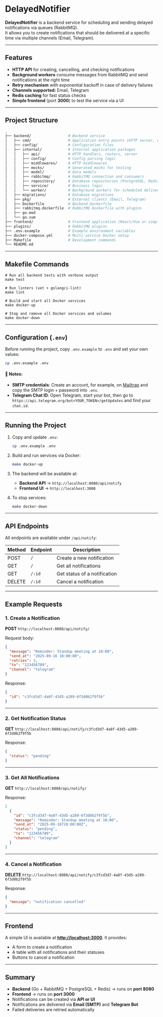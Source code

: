 # DelayedNotifier

**DelayedNotifier** is a backend service for scheduling and sending delayed notifications via queues (RabbitMQ).  
It allows you to create notifications that should be delivered at a specific time via multiple channels (Email, Telegram).

---

## Features

- **HTTP API** for creating, cancelling, and checking notifications
- **Background workers** consume messages from RabbitMQ and send notifications at the right time
- **Retry mechanism** with exponential backoff in case of delivery failures
- **Channels supported:** Email, Telegram
- **Redis caching** for fast status checks
- **Simple frontend** (port **3000**) to test the service via a UI

---

## Project Structure

```bash
.
├── backend/                 # Backend service
│   ├── cmd/                 # Application entry points (HTTP server, worker, etc.)
│   ├── config/              # Configuration files
│   ├── internal/            # Internal application packages
│   │   ├── api/             # HTTP handlers, routers, server
│   │   ├── config/          # Config parsing logic
│   │   ├── middlewares/     # HTTP middlewares
│   │   ├── mocks/           # Generated mocks for testing
│   │   ├── model/           # Data models
│   │   ├── rabbitmq/        # RabbitMQ connection and consumers
│   │   ├── repository/      # Database repositories (PostgreSQL, Redis)
│   │   ├── service/         # Business logic
│   │   └── worker/          # Background workers for scheduled delivery
│   ├── migrations/          # Database migrations
│   ├── pkg/                 # External clients (Email, Telegram)
│   ├── Dockerfile           # Backend Dockerfile
│   ├── rabbitmq.dockerfile  # RabbitMQ Dockerfile with plugins
│   ├── go.mod
│   └── go.sum
├── frontend/                # Frontend application (React/Vue or simple JS + HTML)
├── plugins/                 # RabbitMQ plugins
├── .env.example             # Example environment variables
├── docker-compose.yml       # Multi-service Docker setup
├── Makefile                 # Development commands
└── README.md
````

---

## Makefile Commands

```make
# Run all backend tests with verbose output
make test

# Run linters (vet + golangci-lint)
make lint

# Build and start all Docker services
make docker-up

# Stop and remove all Docker services and volumes
make docker-down
```

---

## Configuration (`.env`)

Before running the project, copy `.env.example` to `.env` and set your own values:

```bash
cp .env.example .env
```

#### 🔑 Notes:

* **SMTP credentials**: Create an account, for example, on [Mailtrap](https://mailtrap.io/) and copy the SMTP login + password into `.env`.
* **Telegram Chat ID**: Open Telegram, start your bot, then go to `https://api.telegram.org/bot<YOUR_TOKEN>/getUpdates` and find your `chat.id`.

---

## Running the Project

1. Copy and update `.env`:

   ```bash
   cp .env.example .env
   ```

2. Build and run services via Docker:

   ```bash
   make docker-up
   ```

3. The backend will be available at:

    * **Backend API** → `http://localhost:8080/api/notify`
    * **Frontend UI** → `http://localhost:3000`

4. To stop services:

   ```bash
   make docker-down
   ```

---

## API Endpoints

All endpoints are available under `/api/notify`:

| Method | Endpoint | Description                  |
| ------ | -------- | ---------------------------- |
| POST   | `/`      | Create a new notification    |
| GET    | `/`      | Get all notifications        |
| GET    | `/:id`   | Get status of a notification |
| DELETE | `/:id`   | Cancel a notification        |

---

## Example Requests

### 1. Create a Notification

**POST** `http://localhost:8080/api/notify/`

Request body:

```json
{
  "message": "Reminder: Standup meeting at 10:00",
  "send_at": "2025-09-16 10:00:00",
  "retries": 3,
  "to": "123456789",
  "channel": "telegram"
}
```

Response:

```json
{
  "id": "c3fcd3d7-4a8f-43d5-a289-6f3d0b2f9f5b"
}
```

---

### 2. Get Notification Status

**GET** `http://localhost:8080/api/notify/c3fcd3d7-4a8f-43d5-a289-6f3d0b2f9f5b`

Response:

```json
{
  "status": "pending"
}
```

---

### 3. Get All Notifications

**GET** `http://localhost:8080/api/notify/`

Response:

```json
[
  {
    "id": "c3fcd3d7-4a8f-43d5-a289-6f3d0b2f9f5b",
    "message": "Reminder: Standup meeting at 10:00",
    "send_at": "2025-09-16T10:00:00Z",
    "status": "pending",
    "to": "123456789",
    "channel": "telegram"
  }
]
```

---

### 4. Cancel a Notification

**DELETE** `http://localhost:8080/api/notify/c3fcd3d7-4a8f-43d5-a289-6f3d0b2f9f5b`

Response:

```json
{
  "message": "notification cancelled"
}
```

---

## Frontend

A simple UI is available at **[http://localhost:3000](http://localhost:3000)**.
It provides:

* A form to create a notification
* A table with all notifications and their statuses
* Buttons to cancel a notification

---

## Summary

* **Backend** (Go + RabbitMQ + PostgreSQL + Redis) → runs on **port 8080**
* **Frontend** → runs on **port 3000**
* Notifications can be created via **API or UI**
* Notifications are delivered via **Email (SMTP)** and **Telegram Bot**
* Failed deliveries are retried automatically

```